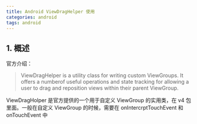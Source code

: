 ```yaml
---
title: Android ViewDragHelper 使用
categories: android
tags: android
---
```


## 1. 概述

官方介绍：

>ViewDragHelper is a utility class for writing custom ViewGroups. It offers a numberof useful operations and state tracking for allowing a user to drag and reposition views within their parent ViewGroup.

ViewDragHolper 是官方提供的一个用于自定义 ViewGroup 的实用类，在 v4 包里面。一般在自定义 ViewGroup 的时候，需要在 onIntercrptTouchEvent 和 onTouchEvent 中